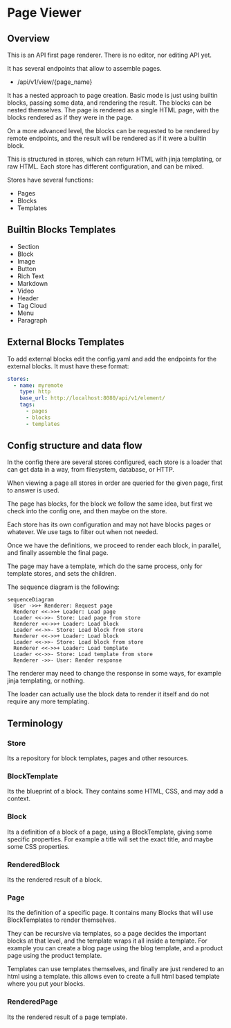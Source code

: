 # Page Viewer

## Overview

This is an API first page renderer. There is no editor, nor editing API yet.

It has several endpoints that allow to assemble pages.

- /api/v1/view/{page_name}

It has a nested approach to page creation. Basic mode is just using
builtin blocks, passing some data, and rendering the result. The
blocks can be nested themselves. The page is rendered as a single HTML
page, with the blocks rendered as if they were in the page.

On a more advanced level, the blocks can be requested to be rendered by
remote endpoints, and the result will be rendered as if it were a builtin
block.

This is structured in stores, which can return HTML with jinja templating,
or raw HTML. Each store has different configuration, and can be mixed.

Stores have several functions:

- Pages
- Blocks
- Templates

## Builtin Blocks Templates

- Section
- Block
- Image
- Button
- Rich Text
- Markdown
- Video
- Header
- Tag Cloud
- Menu
- Paragraph

## External Blocks Templates

To add external blocks edit the config.yaml and add the endpoints for the external blocks. It
must have these format:

```yaml
stores:
  - name: myremote
    type: http
    base_url: http://localhost:8080/api/v1/element/
    tags:
      - pages
      - blocks
      - templates
```

## Config structure and data flow

In the config there are several stores configured, each store is a loader that can get data in a way, from filesystem, database, or HTTP.

When viewing a page all stores in order are queried for the given page, first to answer is used.

The page has blocks, for the block we follow the same idea, but first we
check into the config one, and then maybe on the store.

Each store has its own configuration and may not have blocks pages or
whatever. We use tags to filter out when not needed.

Once we have the definitions, we proceed to render each block, in
parallel, and finally assemble the final page.

The page may have a template, which do the same process, only for
template stores, and sets the children.

The sequence diagram is the following:

```mermaid
sequenceDiagram
  User ->>+ Renderer: Request page
  Renderer <<->>+ Loader: Load page
  Loader <<->>- Store: Load page from store
  Renderer <<->>+ Loader: Load block
  Loader <<->>- Store: Load block from store
  Renderer <<->>+ Loader: Load block
  Loader <<->>- Store: Load block from store
  Renderer <<->>+ Loader: Load template
  Loader <<->>- Store: Load template from store
  Renderer ->>- User: Render response
```

The renderer may need to change the response in some ways, for example
jinja templating, or nothing.

The loader can actually use the block data to render it itself and do not
require any more templating.

## Terminology

### Store

Its a repository for block templates, pages and other resources.

### BlockTemplate

Its the blueprint of a block. They contains some HTML, CSS, and may add a context.

### Block

Its a definition of a block of a page, using a BlockTemplate, giving some specific properties.
For example a title will set the exact title, and maybe some CSS properties.

### RenderedBlock

Its the rendered result of a block.

### Page

Its the definition of a specific page. It contains many Blocks that will use BlockTemplates
to render themselves.

They can be recursive via templates, so a page decides the important blocks at that level,
and the template wraps it all inside a template. For example you can create
a blog page using the blog template, and a product page using the product template.

Templates can use templates themselves, and finally are just rendered to an html using
a template. this allows even to create a full html based template where you put your blocks.

### RenderedPage

Its the rendered result of a page template.
